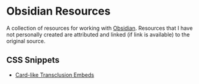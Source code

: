 # Obsidian Resources

A collection of resources for working with [Obsidian](obsidian.md). Resources that I have not personally created are attributed and linked (if link is available) to the original source.

## CSS Snippets
- [Card-like Transclusion Embeds](https://forum.obsidian.md/t/share-your-minimal-theme-screenshots-configuration/8983/5)
